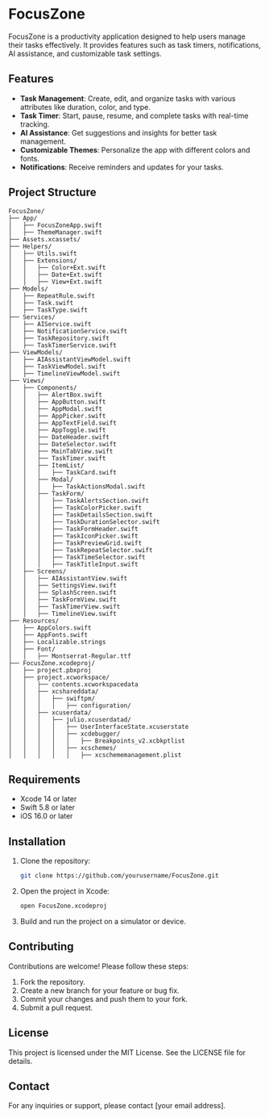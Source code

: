 # FocusZone

FocusZone is a productivity application designed to help users manage their tasks effectively. It provides features such as task timers, notifications, AI assistance, and customizable task settings.

## Features

-   **Task Management**: Create, edit, and organize tasks with various attributes like duration, color, and type.
-   **Task Timer**: Start, pause, resume, and complete tasks with real-time tracking.
-   **AI Assistance**: Get suggestions and insights for better task management.
-   **Customizable Themes**: Personalize the app with different colors and fonts.
-   **Notifications**: Receive reminders and updates for your tasks.

## Project Structure

```
FocusZone/
├── App/
│   ├── FocusZoneApp.swift
│   ├── ThemeManager.swift
├── Assets.xcassets/
├── Helpers/
│   ├── Utils.swift
│   ├── Extensions/
│   │   ├── Color+Ext.swift
│   │   ├── Date+Ext.swift
│   │   ├── View+Ext.swift
├── Models/
│   ├── RepeatRule.swift
│   ├── Task.swift
│   ├── TaskType.swift
├── Services/
│   ├── AIService.swift
│   ├── NotificationService.swift
│   ├── TaskRepository.swift
│   ├── TaskTimerService.swift
├── ViewModels/
│   ├── AIAssistantViewModel.swift
│   ├── TaskViewModel.swift
│   ├── TimelineViewModel.swift
├── Views/
│   ├── Components/
│   │   ├── AlertBox.swift
│   │   ├── AppButton.swift
│   │   ├── AppModal.swift
│   │   ├── AppPicker.swift
│   │   ├── AppTextField.swift
│   │   ├── AppToggle.swift
│   │   ├── DateHeader.swift
│   │   ├── DateSelector.swift
│   │   ├── MainTabView.swift
│   │   ├── TaskTimer.swift
│   │   ├── ItemList/
│   │   │   ├── TaskCard.swift
│   │   ├── Modal/
│   │   │   ├── TaskActionsModal.swift
│   │   ├── TaskForm/
│   │   │   ├── TaskAlertsSection.swift
│   │   │   ├── TaskColorPicker.swift
│   │   │   ├── TaskDetailsSection.swift
│   │   │   ├── TaskDurationSelector.swift
│   │   │   ├── TaskFormHeader.swift
│   │   │   ├── TaskIconPicker.swift
│   │   │   ├── TaskPreviewGrid.swift
│   │   │   ├── TaskRepeatSelector.swift
│   │   │   ├── TaskTimeSelector.swift
│   │   │   ├── TaskTitleInput.swift
│   ├── Screens/
│   │   ├── AIAssistantView.swift
│   │   ├── SettingsView.swift
│   │   ├── SplashScreen.swift
│   │   ├── TaskFormView.swift
│   │   ├── TaskTimerView.swift
│   │   ├── TimelineView.swift
├── Resources/
│   ├── AppColors.swift
│   ├── AppFonts.swift
│   ├── Localizable.strings
│   ├── Font/
│   │   ├── Montserrat-Regular.ttf
├── FocusZone.xcodeproj/
│   ├── project.pbxproj
│   ├── project.xcworkspace/
│   │   ├── contents.xcworkspacedata
│   │   ├── xcshareddata/
│   │   │   ├── swiftpm/
│   │   │   │   ├── configuration/
│   │   ├── xcuserdata/
│   │   │   ├── julio.xcuserdatad/
│   │   │   │   ├── UserInterfaceState.xcuserstate
│   │   │   │   ├── xcdebugger/
│   │   │   │   │   ├── Breakpoints_v2.xcbkptlist
│   │   │   │   ├── xcschemes/
│   │   │   │   │   ├── xcschememanagement.plist
```

## Requirements

-   Xcode 14 or later
-   Swift 5.8 or later
-   iOS 16.0 or later

## Installation

1. Clone the repository:
    ```bash
    git clone https://github.com/yourusername/FocusZone.git
    ```
2. Open the project in Xcode:
    ```bash
    open FocusZone.xcodeproj
    ```
3. Build and run the project on a simulator or device.

## Contributing

Contributions are welcome! Please follow these steps:

1. Fork the repository.
2. Create a new branch for your feature or bug fix.
3. Commit your changes and push them to your fork.
4. Submit a pull request.

## License

This project is licensed under the MIT License. See the LICENSE file for details.

## Contact

For any inquiries or support, please contact [your email address].
